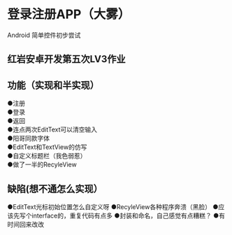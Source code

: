 # 登录注册APP（大雾）
  Android 简单控件初步尝试
## 红岩安卓开发第五次LV3作业 
## 功能（实现和半实现） 
●注册  
●登录  
●返回  
●连点两次EditText可以清空输入  
●阳哥同款字体  
●EditText和TextView的仿写  
●自定义标题栏（我色弱惹）  
●做了一半的RecyleView  
## 缺陷(想不通怎么实现）
●EditText光标初始位置怎么自定义呀
●RecyleView各种程序奔溃（黑脸）
●应该先写个interface的，重复代码有点多
●封装和命名，自己感觉有点糟糕？
●有时间回来改改
